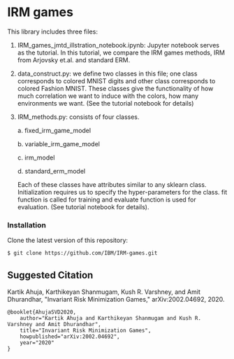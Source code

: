 # IRM games

This library includes three files: 

1. IRM_games_jmtd_illstration_notebook.ipynb: Jupyter notebook serves as the tutorial. In this tutorial, we compare the IRM games methods, IRM from Arjovsky et.al. and standard ERM. 


2. data_construct.py: we define two classes in this file; one class corresponds to colored MNIST digits and other class corresponds to colored Fashion MNIST. These classes give the functionality of how much correlation we want to induce with the colors, how many environments we want. (See the tutorial notebook for details)


3. IRM_methods.py: consists of four classes. 


    a. fixed_irm_game_model
    
    b. variable_irm_game_model
    
    c. irm_model
    
    d. standard_erm_model

    Each of these classes have attributes similar to any sklearn class. Initialization requires us to specify the hyper-parameters for the class. fit function is called for training and evaluate function is used for evaluation. (See tutorial notebook for details).

### Installation

Clone the latest version of this repository:

```bash
$ git clone https://github.com/IBM/IRM-games.git
```

## Suggested Citation

Kartik Ahuja, Karthikeyan Shanmugam, Kush R. Varshney, and Amit Dhurandhar, "Invariant Risk Minimization Games," arXiv:2002.04692, 2020.

    @booklet{AhujaSVD2020,
        author="Kartik Ahuja and Karthikeyan Shanmugam and Kush R. Varshney and Amit Dhurandhar",
        title="Invariant Risk Minimization Games",
        howpublished="arXiv:2002.04692",
        year="2020"
    }

